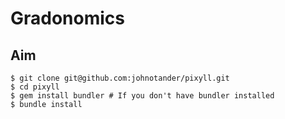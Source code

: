 # Gradonomics

## Aim


```
$ git clone git@github.com:johnotander/pixyll.git
$ cd pixyll
$ gem install bundler # If you don't have bundler installed
$ bundle install
```
